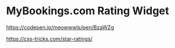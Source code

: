 # MyBookings.com Rating Widget

https://codepen.io/meowwwls/pen/BzaWZg

https://css-tricks.com/star-ratings/
